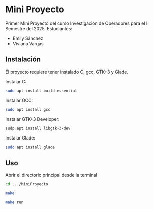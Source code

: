 # Mini Proyecto

Primer Mini Proyecto del curso Investigación de Operadores para el II Semestre del 2025.
Estudiantes:
- Emily Sánchez
- Viviana Vargas

## Instalación

El proyecto requiere tener instalado C, gcc, GTK+3 y Glade.

Instalar C:
```bash
sudo apt install build-essential
```

Instalar GCC:
```bash
sudo apt install gcc
```

Instalar GTK+3 Developer:
```bash
sudp apt install libgtk-3-dev
```

Instalar Glade:
```bash
sudo apt install glade
```


## Uso

Abrir el directorio principal desde la terminal

```bash
cd .../MiniProyecto
```

```bash
make
```

```bash
make run
```
